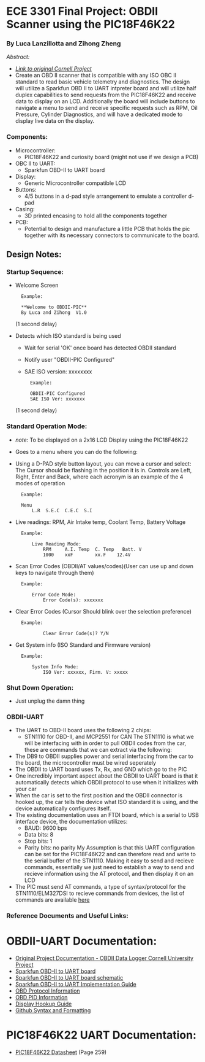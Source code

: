 # ECE 3301 Final Project: OBDII Scanner using the PIC18F46K22 ##
### By Luca Lanzillotta and Zihong Zheng ###
*Abstract:*
* [*Link to original Cornell Project*](https://people.ece.cornell.edu/land/courses/ece4760/FinalProjects/s2012/ppv5/index.html)
* Create an OBD II scanner that is compatible with any ISO OBC II standard to read basic vehicle telemetry and diagnostics. The design will utilize a Sparkfun OBD II to UART intpreter board and will utilize half duplex capabilities to send requests from the PIC18F46K22 and receive data to display on an LCD. Additionally the board will include buttons to navigate a menu to send and receive specific requests such as RPM, Oil Pressure, Cylinder Diagnostics, and will have a dedicated mode to display live data on the display. 

### Components: ###
* Microcontroller: 
    * PIC18F46K22 and curiosity board (might not use if we design a PCB)
* OBC II to UART: 
    * Sparkfun OBD-II to UART board
* Display: 
    * Generic Microcontroller compatible LCD
* Buttons: 
    * 4/5 buttons in a d-pad style arrangement to emulate a controller d-pad
* Casing: 
    * 3D printed encasing to hold all the components together
* PCB: 
    * Potential to design and manufacture a little PCB that holds the pic together with its necessary connectors to communicate to the board.

## Design Notes: ##

### Startup Sequence: ###

* Welcome Screen
    
        Example:
        
        **Welcome to OBDII-PIC**
        By Luca and Zihong  V1.0

    (1 second delay)

* Detects which ISO standard is being used
    * Wait for serial 'OK' once board has detected OBDII standard
    * Notify user "OBDII-PIC Configured"
    * SAE ISO version: xxxxxxxx

            Example:

            OBDII-PIC Configured
            SAE ISO Ver: xxxxxxx


    (1 second delay)

### Standard Operation Mode: ###

* *note:* To be displayed on a 2x16 LCD Display using the PIC18F46K22

* Goes to a menu where you can do the following:
* Using a D-PAD style button layout, you can move a cursor and select:
The Cursor should be flashing in the position it is in. Controls are Left, Right, Enter and Back, where each acronym is an example of the 4 modes of operation
        
        Example:

        Menu
            L.R  S.E.C  C.E.C  S.I

* Live readings: RPM, Air Intake temp, Coolant Temp, Battery Voltage
        
        Example: 

            Live Reading Mode:
                RPM     A.I. Temp  C. Temp   Batt. V    
                1000    xxF        xx.F    12.4V  

* Scan Error Codes (OBDII/AT values/codes)(User can use up and down keys to navigate through them)
        
        Example:
            
            Error Code Mode:
                Error Code(s): xxxxxxx

* Clear Error Codes (Cursor Should blink over the selection preference)
        
        Example:

                Clear Error Code(s)? Y/N    

* Get System info (ISO Standard and Firmware version)
        
        Example:

            System Info Mode:
                ISO Ver: xxxxxx, Firm. V: xxxxx

### Shut Down Operation: ###

* Just unplug the damn thing


### OBDII-UART ###

* The UART to OBD-II board uses the following 2 chips:
    * STN1110 for OBD-II, and MCP2551 for CAN
The STN1110 is what we will be interfacing with in order to pull OBDII codes from the car, these are commands that we can extract via the following:
* The DB9 to OBDII supplies power and serial interfacing from the car to the board, the microcontroller must be wired seperately
* The OBDII to UART board uses Tx, Rx, and GND which go to the PIC
* One incredibly important aspect about the OBDII to UART board is that it automatically detects which OBDII protocol to use when it initializes with your car
* When the car is set to the first position and the OBDII connector is hooked up, the car tells the device what ISO standard it is using, and the device automatically configures itself.
* The existing documentation uses an FTDI board, which is a serial to USB interface device, the documentation utilizes:
    * BAUD: 9600 bps
    * Data bits: 8
    * Stop bits: 1
    * Parity bits: no parity
        My Assumption is that this UART configuration can be set for the PIC18F46K22 and can therefore read and write to the serial buffer of the STN1110.
        Making it easy to send and recieve commands, essentially we just need to establish a way to send and recieve information using the AT protocol, and then display it on an LCD
* The PIC must send AT commands, a type of syntax/protocol for the STN1110/ELM327DSI to recieve commands from devices, the list of commands are available [here](https://cdn.sparkfun.com/assets/learn_tutorials/8/3/ELM327DS.pdf)
    
### Reference Documents and Useful Links: ###

# OBDII-UART Documentation: #
* [Original Project Documentation - OBDII Data Logger Cornell University Project](https://people.ece.cornell.edu/land/courses/ece4760/FinalProjects/s2012/ppv5/index.html)
* [Sparkfun OBD-II to UART board](https://www.sparkfun.com/sparkfun-obd-ii-uart.html)
* [Sparkfun OBD-II to UART board schematic](https://cdn.sparkfun.com/assets/2/4/d/c/d/520ab4c5757b7f5e0acc8c0e.pdf)
* [Sparkfun OBD-II to UART Implementation Guide](https://learn.sparkfun.com/tutorials/obd-ii-uart-hookup-guide/all)
* [OBD Protocol Information](https://en.wikipedia.org/wiki/On-board_diagnostics#Standard_interfaces)
* [OBD PID Information](https://en.wikipedia.org/wiki/OBD-II_PIDs)
* [Display Hookup Guide](https://learn.sparkfun.com/tutorials/basic-character-lcd-hookup-guide)
* [Github Syntax and Formatting](https://docs.github.com/en/get-started/writing-on-github/getting-started-with-writing-and-formatting-on-github/basic-writing-and-formatting-syntax)

# PIC18F46K22 UART Documentation: #
* [PIC18F46K22 Datasheet](https://ww1.microchip.com/downloads/en/DeviceDoc/PIC18(L)F2X-4XK22-Data-Sheet-40001412H.pdf) (Page 259)
